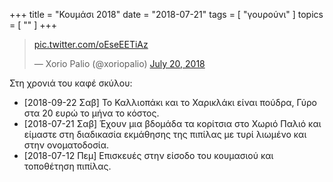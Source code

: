 +++
title = "Κουμάσι 2018"
date = "2018-07-21"
tags = [ "γουρούνι" ]
topics = [ "" ]
+++

<blockquote class="twitter-tweet" data-lang="en"><p lang="und" dir="ltr"><a href="https://t.co/oEseEETiAz">pic.twitter.com/oEseEETiAz</a></p>&mdash; Xorio Palio (@xoriopalio) <a href="https://twitter.com/xoriopalio/status/1020337294073630727?ref_src=twsrc%5Etfw">July 20, 2018</a></blockquote>
<script async src="https://platform.twitter.com/widgets.js" charset="utf-8"></script>

Στη χρονιά του καφέ σκύλου:

-   <span class="timestamp-wrapper"><span class="timestamp">[2018-09-22 Σαβ] </span></span> To Καλλιοπάκι και το Χαρικλάκι είναι πούδρα, Γύρο στα 20 ευρώ το μήνα το κόστος.
-   <span class="timestamp-wrapper"><span class="timestamp">[2018-07-21 Σαβ] </span></span> Έχουν μια βδομάδα τα κορίτσια στο Χωριό Παλιό και είμαστε στη διαδικασία εκμάθησης της πιπίλας με τυρί λιωμένο και στην ονοματοδοσία.
-   <span class="timestamp-wrapper"><span class="timestamp">[2018-07-12 Πεμ] </span></span> Επισκευές στην είσοδο του κουμασιού και τοποθέτηση πιπίλας.

